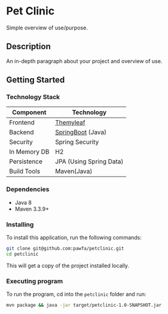 # Pet Clinic

Simple overview of use/purpose.

## Description

An in-depth paragraph about your project and overview of use.

## Getting Started

### Technology Stack
Component         | Technology
---               | ---
Frontend          | [Themyleaf](https://www.thymeleaf.org/)
Backend           | [SpringBoot](https://projects.spring.io/spring-boot) (Java)
Security          | Spring Security
In Memory DB      | H2
Persistence       | JPA (Using Spring Data)
Build Tools       | Maven(Java)

### Dependencies

- Java 8
- Maven 3.3.9+

### Installing

To install this application, run the following commands:
```bash
git clone git@github.com:pawfa/petclinic.git
cd petclinic
```
This will get a copy of the project installed locally.

### Executing program

To run the program, cd into the `petclinic` folder and run:
 
```bash
mvn package && java -jar target/petclinic-1.0-SNAPSHOT.jar
```

